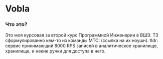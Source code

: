 # Vobla

### Что это?
Это моя курсовая за второй курс Программной Инженерии в ВШЭ. ТЗ сформулированно кем-то из команды МТС: (ссылка на их ноушн). tldr: сервис принимающий 8000 RPS записей в аналитическое хранилище, хранилище, и некие ручки для доступа в него.
